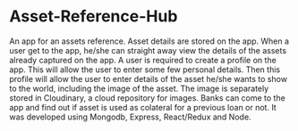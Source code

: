 # Asset-Reference-Hub
An app for an assets reference. Asset details are stored on the app.
When a user get to the app, he/she can straight away view the details of the assets already captured on the app. 
A user is required to create a profile on the app. This will allow the user to enter some few personal details.
Then this profile will allow the user to enter details of the asset he/she wants to show to the world, including the image of the asset. The image is separately stored in Cloudinary, a cloud repository for images.
Banks can come to the app and find out if asset is used as colateral for a previous loan or not.
It was developed using Mongodb, Express, React/Redux and Node.
